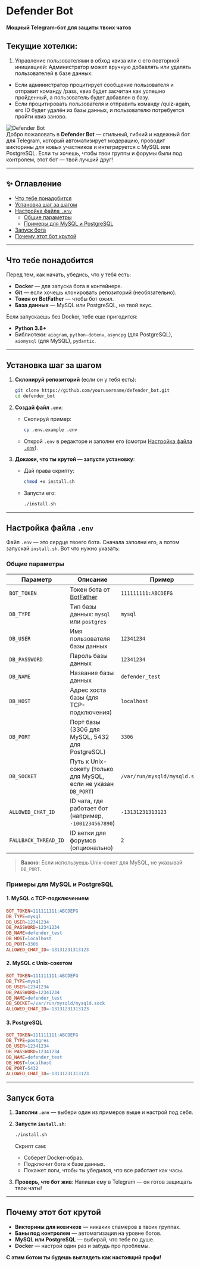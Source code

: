 # Defender Bot  
**Мощный Telegram-бот для защиты твоих чатов**  

## Текущие хотелки:
1. Управление пользователями в обход квиза или с его повторной инициацией:
Администратор может вручную добавлять или удалять пользователей в базе данных:
- Если администратор процитирует сообщение пользователя и отправит команду /pass, квиз будет засчитан как успешно пройденный, а пользователь будет добавлен в базу.
- Если процитировать пользователя и отправить команду /quiz-again, его ID будет удалён из базы данных, и пользователю потребуется пройти квиз заново.

![Defender Bot](https://img.shields.io/badge/Defender%20Bot-v1.0-blue?style=for-the-badge)  
Добро пожаловать в **Defender Bot** — стильный, гибкий и надежный бот для Telegram, который автоматизирует модерацию, проводит викторины для новых участников и интегрируется с MySQL или PostgreSQL. Если ты хочешь, чтобы твои группы и форумы были под контролем, этот бот — твой лучший друг!  

---

## ✨ Оглавление  
- [Что тебе понадобится](#что-тебе-понадобится)  
- [Установка шаг за шагом](#установка-шаг-за-шагом)  
- [Настройка файла `.env`](#настройка-файла-env)  
  - [Общие параметры](#общие-параметры)  
  - [Примеры для MySQL и PostgreSQL](#примеры-для-mysql-и-postgresql)  
- [Запуск бота](#запуск-бота)  
- [Почему этот бот крутой](#почему-этот-бот-крутой)  

---

## Что тебе понадобится  
Перед тем, как начать, убедись, что у тебя есть:  
- **Docker** — для запуска бота в контейнере.  
- **Git** — если хочешь клонировать репозиторий (необязательно).  
- **Токен от BotFather** — чтобы бот ожил.  
- **База данных** — MySQL или PostgreSQL, на твой вкус.  

Если запускаешь без Docker, тебе еще пригодится:  
- **Python 3.8+**  
- Библиотеки: `aiogram`, `python-dotenv`, `asyncpg` (для PostgreSQL), `aiomysql` (для MySQL), `pydantic`.  

---

## Установка шаг за шагом  

1. **Склонируй репозиторий** (если он у тебя есть):  
   ```bash
   git clone https://github.com/yourusername/defender_bot.git
   cd defender_bot
   ```

2. **Создай файл `.env`**:  
   - Скопируй пример:  
     ```bash
     cp .env.example .env
     ```
   - Открой `.env` в редакторе и заполни его (смотри [Настройка файла `.env`](#настройка-файла-env)).  

3. **Докажи, что ты крутой — запусти установку**:  
   - Дай права скрипту:  
     ```bash
     chmod +x install.sh
     ```
   - Запусти его:  
     ```bash
     ./install.sh
     ```

---

## Настройка файла `.env`  

Файл `.env` — это сердце твоего бота. Сначала заполни его, а потом запускай `install.sh`. Вот что нужно указать:  

### Общие параметры  
| Параметр             | Описание                                                                 | Пример                     |
|----------------------|--------------------------------------------------------------------------|----------------------------|
| `BOT_TOKEN`          | Токен бота от [BotFather](https://t.me/BotFather)                       | `111111111:ABCDEFG`        |
| `DB_TYPE`            | Тип базы данных: `mysql` или `postgres`                                 | `mysql`                    |
| `DB_USER`            | Имя пользователя базы данных                                            | `12341234`                 |
| `DB_PASSWORD`        | Пароль базы данных                                                      | `12341234`                 |
| `DB_NAME`            | Название базы данных                                                    | `defender_test`            |
| `DB_HOST`            | Адрес хоста базы (для TCP-подключения)                                  | `localhost`                |
| `DB_PORT`            | Порт базы (3306 для MySQL, 5432 для PostgreSQL)                         | `3306`                     |
| `DB_SOCKET`          | Путь к Unix-сокету (только для MySQL, если не указан `DB_PORT`)         | `/var/run/mysqld/mysqld.sock` |
| `ALLOWED_CHAT_ID`    | ID чата, где работает бот (например, `-1001234567890`)                  | `-13131231313123`          |
| `FALLBACK_THREAD_ID` | ID ветки для форумов (опционально)                                       | `2`                        |

> **Важно**: Если используешь Unix-сокет для MySQL, не указывай `DB_PORT`.  

### Примеры для MySQL и PostgreSQL  

#### 1. MySQL с TCP-подключением  
```makefile
BOT_TOKEN=111111111:ABCDEFG
DB_TYPE=mysql
DB_USER=12341234
DB_PASSWORD=12341234
DB_NAME=defender_test
DB_HOST=localhost
DB_PORT=3306
ALLOWED_CHAT_ID=-13131231313123
```

#### 2. MySQL с Unix-сокетом  
```makefile
BOT_TOKEN=111111111:ABCDEFG
DB_TYPE=mysql
DB_USER=12341234
DB_PASSWORD=12341234
DB_NAME=defender_test
DB_SOCKET=/var/run/mysqld/mysqld.sock
ALLOWED_CHAT_ID=-13131231313123
```

#### 3. PostgreSQL  
```makefile
BOT_TOKEN=111111111:ABCDEFG
DB_TYPE=postgres
DB_USER=12341234
DB_PASSWORD=12341234
DB_NAME=defender_test
DB_HOST=localhost
DB_PORT=5432
ALLOWED_CHAT_ID=-13131231313123
```

---

## Запуск бота  

1. **Заполни `.env`** — выбери один из примеров выше и настрой под себя.  
2. **Запусти `install.sh`**:  
   ```bash
   ./install.sh
   ```  
   Скрипт сам:  
   - Соберет Docker-образ.  
   - Подключит бота к базе данных.  
   - Покажет логи, чтобы ты убедился, что все работает как часы.  

3. **Проверь, что бот жив**: Напиши ему в Telegram — он готов защищать твои чаты!  

---

## Почему этот бот крутой  
- **Викторины для новичков** — никаких спамеров в твоих группах.  
- **Баны под контролем** — автоматизация на уровне богов.  
- **MySQL или PostgreSQL** — выбирай, что тебе по душе.  
- **Docker** — настрой один раз и забудь про проблемы.  

**С этим ботом ты будешь выглядеть как настоящий профи!**
